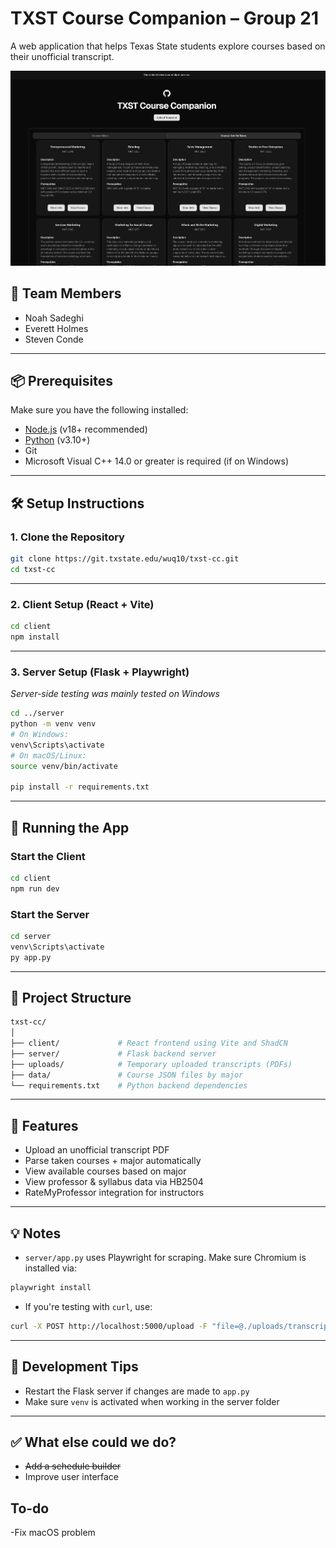 # TXST Course Companion – Group 21

A web application that helps Texas State students explore courses based on their unofficial transcript.

![Screenshot](./images/Screenshot.jpg)

## 👥 Team Members
- Noah Sadeghi
- Everett Holmes
- Steven Conde

---

## 📦 Prerequisites

Make sure you have the following installed:

- [Node.js](https://nodejs.org/) (v18+ recommended)
- [Python](https://www.python.org/) (v3.10+)
- Git
- Microsoft Visual C++ 14.0 or greater is required (if on Windows)

---

## 🛠️ Setup Instructions

### 1. Clone the Repository

```bash
git clone https://git.txstate.edu/wuq10/txst-cc.git
cd txst-cc
```

---

### 2. Client Setup (React + Vite)

```bash
cd client
npm install
```

---

### 3. Server Setup (Flask + Playwright)
*Server-side testing was mainly tested on Windows*
```bash
cd ../server
python -m venv venv
# On Windows:
venv\Scripts\activate
# On macOS/Linux:
source venv/bin/activate

pip install -r requirements.txt
```

---

## 🚀 Running the App

### Start the Client

```bash
cd client
npm run dev
```

### Start the Server

```bash
cd server
venv\Scripts\activate
py app.py
```

---

## 📁 Project Structure

```bash
txst-cc/
│
├── client/             # React frontend using Vite and ShadCN
├── server/             # Flask backend server
├── uploads/            # Temporary uploaded transcripts (PDFs)
├── data/               # Course JSON files by major
└── requirements.txt    # Python backend dependencies
```

---

## 📄 Features

- Upload an unofficial transcript PDF
- Parse taken courses + major automatically
- View available courses based on major
- View professor & syllabus data via HB2504
- RateMyProfessor integration for instructors

---

## 💡 Notes

- `server/app.py` uses Playwright for scraping. Make sure Chromium is installed via:

```bash
playwright install
```

- If you're testing with `curl`, use:

```bash
curl -X POST http://localhost:5000/upload -F "file=@./uploads/transcript1.pdf"
```

---

## 🧪 Development Tips

- Restart the Flask server if changes are made to `app.py`
- Make sure `venv` is activated when working in the server folder

---

## ✅ What else could we do?

- ~~Add a schedule builder~~
- Improve user interface

## To-do

-Fix macOS problem
